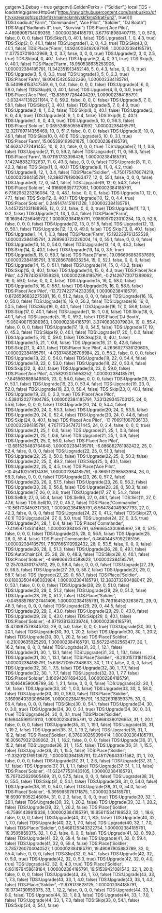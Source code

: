 getgenv().Debug = true
getgenv().GoldenPerks = {"Soldier",}
local TDS = loadstring(game:HttpGet("https://raw.githubusercontent.com/banbuskox/dfhtyxvzexrxgfdzgzfdvfdz/main/ckmhjvskfkmsStratFun2", true))() 
TDS:Loadout("Farm", "Commander", "Ace Pilot", "Soldier", "DJ Booth") 
TDS:Map("Badlands II", true, "Survival")
TDS:Place('Ace Pilot', 4.4898905754089355, 1.000002384185791, 3.677618980407715, 1, 0, 57.6, false, 0, 0, 0, false)
TDS:Skip(1, 0, 40.1, false)
TDS:Upgrade(1, 1, 0, 4.3, true)
TDS:Skip(2, 0, 40.1, false)
TDS:Upgrade(1, 2, 0, 4.3, true)
TDS:Skip(3, 0, 40.1, false)
TDS:Place('Farm', 14.924006462097168, 1.000002384185791, 11.077507019042969, 3, 0, 3.7, false, 0, 0, 0, true)
TDS:Upgrade(2, 3, 0, 2.5, true)
TDS:Skip(4, 0, 40.1, false)
TDS:Upgrade(2, 4, 0, 3.1, true)
TDS:Skip(5, 0, 40.1, false)
TDS:Place('Farm', 18.950538635253906, 1.000002384185791, 11.342351913452148, 5, 0, 4.3, false, 0, 0, 0, true)
TDS:Upgrade(3, 5, 0, 3.3, true)
TDS:Upgrade(3, 5, 0, 2.3, true)
TDS:Place('Farm', 19.004154205322266, 1.000002384185791, 15.540984153747559, 6, 1, 0.4, false, 0, 0, 0, false)
TDS:Upgrade(4, 6, 0, 58.0, false)
TDS:Skip(6, 0, 40.1, false)
TDS:Upgrade(4, 6, 0, 3.0, true)
TDS:Place('Ace Pilot', -13.839977264404297, 1.000002384185791, -3.0324411392211914, 7, 0, 59.2, false, 0, 0, 0, false)
TDS:Upgrade(5, 7, 0, 58.1, false)
TDS:Skip(7, 0, 40.1, false)
TDS:Upgrade(5, 7, 0, 4.3, true)
TDS:Upgrade(2, 8, 1, 0.2, false)
TDS:Skip(8, 0, 40.1, false)
TDS:Upgrade(3, 8, 0, 4.6, true)
TDS:Upgrade(4, 9, 1, 0.4, false)
TDS:Skip(9, 0, 40.1)
TDS:Upgrade(1, 9, 0, 4.3, true)
TDS:Upgrade(5, 10, 0, 56.3, false)
TDS:Place('Soldier', 0.08552885055541992, 1.000002384185791, 12.321769714355469, 10, 0, 51.7, false, 0, 0, 0, false)
TDS:Upgrade(6, 10, 0, 49.1, false)
TDS:Skip(10, 0, 40.1)
TDS:Upgrade(6, 10, 0, 3.1, true)
TDS:Place('Farm', 15.065399169921875, 1.000002384185791, 14.66247272491455, 10, 0, 2.1, false, 0, 0, 0, true)
TDS:Upgrade(7, 11, 1, 0.8, false)
TDS:Upgrade(7, 11, 0, 59.2, false)
TDS:Upgrade(7, 11, 0, 58.3, false)
TDS:Place('Farm', 15.071151733398438, 1.000002384185791, 7.142748832702637, 11, 0, 43.3, false, 0, 0, 0, false)
TDS:Upgrade(8, 11, 0, 42.3, false)
TDS:Skip(11, 0, 40.1)
TDS:Upgrade(8, 11, 0, 4.2, true)
TDS:Upgrade(8, 12, 1, 0.4, false)
TDS:Place('Soldier', -4.750175476074219, 1.000002384185791, 12.398279190063477, 12, 0, 55.1, false, 0, 0, 0, false)
TDS:Upgrade(9, 12, 0, 54.1, false)
TDS:Upgrade(9, 12, 0, 54.3, false)
TDS:Place('Soldier', -4.616696357727051, 1.000002384185791, 6.736295223236084, 12, 0, 48.1, false, 0, 0, 0, false)
TDS:Upgrade(10, 12, 0, 47.1, false)
TDS:Skip(12, 0, 40.1)
TDS:Upgrade(10, 12, 0, 4.4, true)
TDS:Place('Soldier', 0.2491474151611328, 1.000002384185791, 7.4457221031188965, 12, 0, 2.1, false, 0, 0, 0, true)
TDS:Upgrade(11, 13, 1, 0.2, false)
TDS:Upgrade(11, 13, 1, 0.4, false)
TDS:Place('Farm', 19.160547256469727, 1.000002384185791, 7.089097023010254, 13, 0, 52.6, false, 0, 0, 0, false)
TDS:Upgrade(12, 13, 0, 51.5, false)
TDS:Upgrade(12, 13, 0, 50.1, false)
TDS:Upgrade(12, 13, 0, 49.0, false)
TDS:Skip(13, 0, 40.1, false)
TDS:Upgrade(1, 14, 1, 0.3, false)
TDS:Place('Farm', 15.192239761352539, 1.000002384185791, 3.289963722229004, 14, 0, 55.1, false, 0, 0, 0, false)
TDS:Upgrade(13, 14, 0, 54.0, false)
TDS:Upgrade(13, 14, 0, 43.2, false)
TDS:Skip(14, 0, 40.1, false)
TDS:Upgrade(13, 14, 0, 3.5, true)
TDS:Upgrade(5, 15, 0, 59.7, false)
TDS:Place('Farm', 19.096696853637695, 1.000002384185791, 3.192856788635254, 15, 0, 52.1, false, 0, 0, 0, false)
TDS:Upgrade(14, 15, 0, 51.1, false)
TDS:Upgrade(14, 15, 0, 43.2, false)
TDS:Skip(15, 0, 40.1, false)
TDS:Upgrade(14, 15, 0, 4.3, true)
TDS:Place('Ace Pilot', 4.278743267059326, 1.000002384185791, -0.21426773071289062, 16, 0, 59.0, false, 0, 0, 0, false)
TDS:Upgrade(15, 16, 0, 58.0, false)
TDS:Upgrade(15, 16, 0, 58.1, false)
TDS:Upgrade(15, 16, 0, 58.5, false)
TDS:Place('Ace Pilot', -13.727422714233398, 1.000002384185791, 0.8726596832275391, 16, 0, 51.2, false, 0, 0, 0, false)
TDS:Upgrade(16, 16, 0, 50.0, false)
TDS:Upgrade(16, 16, 0, 50.3, false)
TDS:Upgrade(16, 16, 0, 50.5, false)
TDS:Skip(16, 0, 40.1, false)
TDS:Upgrade(16, 17, 0, 58.8, false)
TDS:Skip(17, 0, 40.1, false)
TDS:Upgrade(1, 18, 1, 0.6, false)
TDS:Skip(18, 0, 40.1, false)
TDS:Upgrade(5, 19, 0, 59.2, false)
TDS:Place('DJ Booth', -5.060408115386963, 1.000002384185791, 3.37406063079834, 19, 0, 55.4, false, 0, 0, 0, false)
TDS:Upgrade(17, 19, 0, 54.5, false)
TDS:Upgrade(17, 19, 0, 45.3, false)
TDS:Skip(19, 0, 40.1, false)
TDS:Upgrade(17, 20, 1, 0.0, false)
TDS:Upgrade(15, 20, 0, 59.0, false)
TDS:Skip(20, 0, 40.1, false)
TDS:Upgrade(15, 21, 1, 0.6, false)
TDS:Upgrade(16, 21, 0, 42.6, false)
TDS:Skip(21, 0, 40.1, false)
TDS:Place('Ace Pilot', 4.2636027336120605, 1.000002384185791, -4.033748626708984, 22, 0, 55.2, false, 0, 0, 0, false)
TDS:Upgrade(18, 22, 0, 54.0, false)
TDS:Upgrade(18, 22, 0, 54.4, false)
TDS:Upgrade(18, 22, 0, 53.0, false)
TDS:Upgrade(18, 22, 0, 53.4, false)
TDS:Skip(22, 0, 40.1, false)
TDS:Upgrade(18, 23, 0, 59.0, false)
TDS:Place('Ace Pilot', 4.258202075958252, 1.000002384185791, -7.845563888549805, 23, 0, 54.0, false, 0, 0, 0, false)
TDS:Upgrade(19, 23, 0, 53.1, false)
TDS:Upgrade(19, 23, 0, 53.4, false)
TDS:Upgrade(19, 23, 0, 52.0, false)
TDS:Upgrade(19, 23, 0, 50.4, false)
TDS:Skip(23, 0, 40.1, false)
TDS:Upgrade(19, 23, 0, 2.3, true)
TDS:Place('Ace Pilot', 4.5380120277404785, 1.000002384185791, 7.331329345703125, 24, 0, 55.6, false, 0, 0, 0, false)
TDS:Upgrade(20, 24, 0, 54.4, false)
TDS:Upgrade(20, 24, 0, 53.3, false)
TDS:Upgrade(20, 24, 0, 53.5, false)
TDS:Upgrade(20, 24, 0, 52.4, false)
TDS:Upgrade(20, 24, 0, 44.6, false)
TDS:Skip(24, 0, 40.1, false)
TDS:Place('Ace Pilot', -13.706911087036133, 1.000002384185791, 4.7071733474731445, 24, 0, 2.4, false, 0, 0, 0, true)
TDS:Upgrade(21, 25, 1, 0.0, false)
TDS:Upgrade(21, 25, 1, 0.3, false)
TDS:Upgrade(21, 25, 1, 0.6, false)
TDS:Upgrade(21, 25, 1, 0.9, false)
TDS:Upgrade(21, 25, 0, 56.0, false)
TDS:Place('Ace Pilot', -13.881536483764648, 1.000002384185791, -6.886882781982422, 25, 0, 52.4, false, 0, 0, 0, false)
TDS:Upgrade(22, 25, 0, 51.3, false)
TDS:Upgrade(22, 25, 0, 50.0, false)
TDS:Upgrade(22, 25, 0, 50.3, false)
TDS:Upgrade(22, 25, 0, 49.2, false)
TDS:Skip(25, 0, 40.1, false)
TDS:Upgrade(22, 25, 0, 4.5, true)
TDS:Place('Ace Pilot', -10.454102516174316, 1.000002384185791, -6.366512298583984, 26, 0, 58.3, false, 0, 0, 0, false)
TDS:Upgrade(23, 26, 0, 57.2, false)
TDS:Upgrade(23, 26, 0, 57.5, false)
TDS:Upgrade(23, 26, 0, 56.2, false)
TDS:Upgrade(23, 26, 0, 56.6, false)
TDS:Upgrade(23, 26, 0, 50.3, false)
TDS:Upgrade(17, 26, 0, 3.0, true)
TDS:Upgrade(17, 27, 0, 54.2, false)
TDS:Sell(9, 27, 0, 50.4, false)
TDS:Sell(6, 27, 0, 48.1, false)
TDS:Sell(11, 27, 0, 47.6, false)
TDS:Sell(10, 27, 0, 45.2, false)
TDS:Place('Commander', -10.561708450317383, 1.000002384185791, 6.564784049987793, 27, 0, 42.3, false, 0, 0, 0, false)
TDS:Upgrade(24, 27, 0, 41.2, false)
TDS:Skip(27, 0, 40.1)
TDS:Upgrade(24, 27, 0, 5.0, true)
TDS:Upgrade(24, 27, 0, 3.5, true)
TDS:Upgrade(24, 28, 1, 0.4, false)
TDS:Place('Commander', -7.419587135314941, 1.000002384185791, 6.966654300689697, 28, 0, 57.5, false, 0, 0, 0, false)
TDS:Upgrade(25, 28, 0, 56.5, false)
TDS:Upgrade(25, 28, 0, 55.4, false)
TDS:Place('Commander', 0.46404457092285156, 1.000002384185791, 7.507666110992432, 28, 0, 53.5, false, 0, 0, 0, false)
TDS:Upgrade(26, 28, 0, 51.3, false)
TDS:Upgrade(26, 28, 0, 49.1, false)
TDS:AutoChain(24, 25, 26, 28, 0, 48.3, false)
TDS:Skip(28, 0, 40.1, false)
TDS:Place('Soldier', -4.698066234588623, 1.000002384185791, 12.257034301757812, 29, 0, 59.4, false, 0, 0, 0, false)
TDS:Upgrade(27, 29, 0, 58.5, false)
TDS:Upgrade(27, 29, 0, 58.7, false)
TDS:Upgrade(27, 29, 0, 58.7, false)
TDS:Upgrade(27, 29, 0, 58.7, false)
TDS:Place('Soldier', 0.018033504486083984, 1.000002384185791, 12.383373260498047, 29, 0, 53.1, false, 0, 0, 0, false)
TDS:Upgrade(28, 29, 0, 51.0, false)
TDS:Upgrade(28, 29, 0, 51.2, false)
TDS:Upgrade(28, 29, 0, 51.2, false)
TDS:Upgrade(28, 29, 0, 51.2, false)
TDS:Place('Soldier', -0.045685768127441406, 1.000002384185791, 15.763164520263672, 29, 0, 48.3, false, 0, 0, 0, false)
TDS:Upgrade(29, 29, 0, 44.5, false)
TDS:Upgrade(29, 29, 0, 43.0, false)
TDS:Upgrade(29, 29, 0, 43.0, false)
TDS:Upgrade(29, 29, 0, 43.0, false)
TDS:Skip(29, 0, 40.1, false)
TDS:Place('Soldier', -4.971938133239746, 1.000002384185791, 15.473987579345703, 29, 0, 5.0, false, 0, 0, 0, true)
TDS:Upgrade(30, 30, 1, 20.1, false)
TDS:Upgrade(30, 30, 1, 20.2, false)
TDS:Upgrade(30, 30, 1, 20.2, false)
TDS:Upgrade(30, 30, 1, 20.2, false)
TDS:Place('Soldier', -8.21009635925293, 1.000002384185791, 12.567224502563477, 30, 1, 16.2, false, 0, 0, 0, false)
TDS:Upgrade(31, 30, 1, 12.1, false)
TDS:Upgrade(31, 30, 1, 13.1, false)
TDS:Upgrade(31, 30, 1, 13.1, false)
TDS:Upgrade(31, 30, 1, 13.1, false)
TDS:Place('Soldier', -8.290157318115234, 1.000002384185791, 15.636720657348633, 30, 1, 11.7, false, 0, 0, 0, false)
TDS:Upgrade(32, 30, 1, 7.5, false)
TDS:Upgrade(32, 30, 1, 7.7, false)
TDS:Upgrade(32, 30, 1, 7.7, false)
TDS:Upgrade(32, 30, 1, 7.7, false)
TDS:Place('Soldier', 3.100942611694336, 1.000002384185791, 13.10464859008789, 30, 1, 2.1, false, 0, 0, 0, false)
TDS:Upgrade(33, 30, 1, 1.6, false)
TDS:Upgrade(33, 30, 1, 0.0, false)
TDS:Upgrade(33, 30, 0, 58.0, false)
TDS:Upgrade(33, 30, 0, 58.0, false)
TDS:Place('Soldier', 3.1609840393066406, 1.000002384185791, 16.3226318359375, 30, 0, 56.4, false, 0, 0, 0, false)
TDS:Skip(30, 0, 54.1, false)
TDS:Upgrade(34, 30, 0, 3.0, true)
TDS:Upgrade(34, 30, 0, 3.1, true)
TDS:Upgrade(34, 30, 0, 3.1, true)
TDS:Upgrade(34, 30, 0, 3.1, true)
TDS:Place('Soldier', 6.169445991516113, 1.000002384185791, 12.749683380126953, 31, 1, 20.1, false, 0, 0, 0, false)
TDS:Upgrade(35, 31, 1, 19.1, false)
TDS:Upgrade(35, 31, 1, 19.2, false)
TDS:Upgrade(35, 31, 1, 19.2, false)
TDS:Upgrade(35, 31, 1, 19.2, false)
TDS:Place('Soldier', 6.378000259399414, 1.000002384185791, 16.305679321289062, 31, 1, 16.2, false, 0, 0, 0, false)
TDS:Upgrade(36, 31, 1, 15.2, false)
TDS:Upgrade(36, 31, 1, 15.5, false)
TDS:Upgrade(36, 31, 1, 15.5, false)
TDS:Upgrade(36, 31, 1, 15.5, false)
TDS:Place('Soldier', -11.332012176513672, 1.000002384185791, 12.451176643371582, 31, 1, 7.0, false, 0, 0, 0, false)
TDS:Upgrade(37, 31, 1, 2.6, false)
TDS:Upgrade(37, 31, 1, 1.1, false)
TDS:Upgrade(37, 31, 1, 1.1, false)
TDS:Upgrade(37, 31, 1, 1.1, false)
TDS:Place('Soldier', -11.622477531433105, 1.000002384185791, 15.707023620605469, 31, 0, 57.5, false, 0, 0, 0, false)
TDS:Upgrade(38, 31, 0, 55.5, false)
TDS:Skip(31, 0, 54.1, false)
TDS:Upgrade(38, 31, 0, 54.0, false)
TDS:Upgrade(38, 31, 0, 54.0, false)
TDS:Upgrade(38, 31, 0, 54.0, false)
TDS:Place('Soldier', -5.395965576171875, 1.000002384185791, 18.693016052246094, 31, 0, 2.3, false, 0, 0, 0, true)
TDS:Upgrade(39, 32, 1, 20.1, false)
TDS:Upgrade(39, 32, 1, 20.2, false)
TDS:Upgrade(39, 32, 1, 20.2, false)
TDS:Upgrade(39, 32, 1, 20.2, false)
TDS:Place('Soldier', -8.75991439819336, 1.000002384185791, 18.856115341186523, 32, 1, 18.6, false, 0, 0, 0, false)
TDS:Upgrade(40, 32, 1, 8.5, false)
TDS:Upgrade(40, 32, 1, 7.0, false)
TDS:Upgrade(40, 32, 1, 7.0, false)
TDS:Upgrade(40, 32, 1, 7.0, false)
TDS:Place('Soldier', 0.5468125343322754, 1.000002384185791, 19.3505859375, 32, 1, 0.2, false, 0, 0, 0, false)
TDS:Upgrade(41, 32, 0, 59.3, false)
TDS:Upgrade(41, 32, 0, 59.4, false)
TDS:Upgrade(41, 32, 0, 59.4, false)
TDS:Upgrade(41, 32, 0, 59.4, false)
TDS:Place('Soldier', 3.7857260704040527, 1.000002384185791, 19.49087905883789, 32, 0, 55.4, false, 0, 0, 0, false)
TDS:Skip(32, 0, 54.1, false)
TDS:Upgrade(42, 32, 0, 5.0, true)
TDS:Upgrade(42, 32, 0, 5.3, true)
TDS:Upgrade(42, 32, 0, 4.0, true)
TDS:Upgrade(42, 32, 0, 4.3, true)
TDS:Place('Soldier', 6.961679458618164, 1.000002384185791, 19.51539421081543, 32, 1, 20.0, false, 0, 0, 0, false)
TDS:Upgrade(43, 33, 1, 7.0, false)
TDS:Upgrade(43, 33, 1, 7.3, false)
TDS:Upgrade(43, 33, 1, 4.0, false)
TDS:Upgrade(43, 33, 1, 4.3, false)
TDS:Place('Soldier', -11.878173828125, 1.000002384185791, 19.3734130859375, 33, 1, 12.2, false, 0, 0, 0, false)
TDS:Upgrade(44, 33, 1, 8.0, false)
TDS:Upgrade(44, 33, 1, 8.3, false)
TDS:Upgrade(44, 33, 1, 7.0, false)
TDS:Upgrade(44, 33, 1, 7.3, false)
TDS:Skip(33, 0, 54.1, false)
TDS:Skip(34, 0, 54.1, false)
